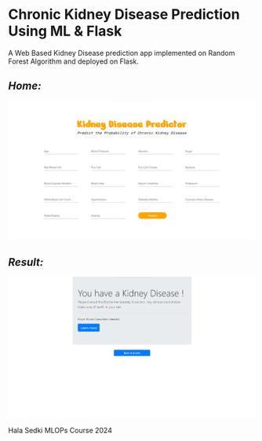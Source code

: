 # Chronic Kidney Disease Prediction Using ML & Flask 

A Web Based Kidney Disease prediction app implemented on Random Forest Algorithm and deployed on Flask.

## *Home:*
<img src='images/home.png'>

## *Result:*
<img src='images/predict.png'>

<br>

Hala Sedki
MLOPs Course 2024
